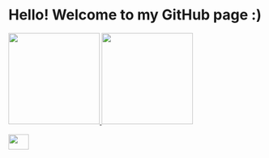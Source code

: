 # Hello! Welcome to my GitHub page :)

<div>
    <a href="https://github.com/julld">
    <img height="180em" src="https://github-readme-stats.vercel.app/api?username=julld&show_icons=true&theme=dark&include_all_commits=true&count_private=true&text_color=3dada9&title_color=4dc9c5"/>
    <img height="180em" src="https://github-readme-stats.vercel.app/api/top-langs/?username=julld&layout=compact&langs_count=7&theme=dark&text_color=3dada9&title_color=4dc9c5"/>
</div>

<div style="display: inline_block"><br>
    <img allign="center" height="30" width="40" link rel="stylesheet" src="https://cdn.jsdelivr.net/gh/devicons/devicon@v2.15.1/devicon.min.css">
          
